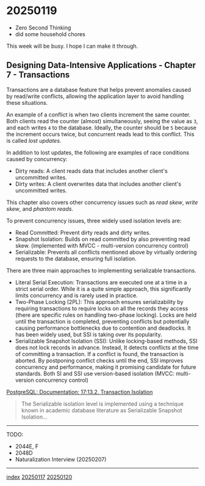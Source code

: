 <head><meta name="viewport" content="width=device-width, initial-scale=1.0, user-scalable=yes" /><meta charset="UTF-8"></head>

# 20250119

- Zero Second Thinking
- did some household chores

This week will be busy. I hope I can make it through.

## Designing Data-Intensive Applications - Chapter 7 - Transactions

Transactions are a database feature that helps prevent anomalies caused by read/write conflicts, allowing the application layer to avoid handling these situations.

An example of a conflict is when two clients increment the same counter. Both clients read the counter (almost) simultaneously, seeing the value as `3`, and each writes `4` to the database. Ideally, the counter should be `5` because the increment occurs twice, but concurrent reads lead to this conflict. This is called *lost updates*.

In addition to lost updates, the following are examples of race conditions caused by concurrency:

- Dirty reads: A client reads data that includes another client's uncommitted writes.
- Dirty writes: A client overwrites data that includes another client's uncommitted writes.

This chapter also covers other concurrency issues such as *read skew*, *write skew*, and *phantom reads*.

To prevent concurrency issues, three widely used isolation levels are:

- Read Committed: Prevent dirty reads and dirty writes.
- Snapshot Isolation: Builds on read committed by also preventing read skew. (implemented with MVCC - multi-version concurrency control)
- Serializable: Prevents all conflicts mentioned above by virtually ordering requests to the database, ensuring full isolation.

There are three main approaches to implementing serializable transactions.

- Literal Serial Execution: Transactions are executed one at a time in a strict serial order. While it is a quite simple approach, this significantly limits concurrency and is rarely used in practice.
- Two-Phase Locking (2PL): This approach ensures serializability by requiring transactions to require locks on all the records they access (there are specific rules on handling two-phase locking). Locks are held until the transaction is completed, preventing conflicts but potentially causing performance bottlenecks due to contention and deadlocks. It has been widely used, but SSI is taking over its popularity.
- Serializable Snapshot Isolation (SSI): Unlike locking-based methods, SSI does not lock records in advance. Instead, It detects conflicts at the time of committing a transaction. If a conflict is found, the transaction is aborted. By postponing conflict checks until the end, SSI improves concurrency and performance, making it promising candidate for future standards.
	Both SI and SSI use version-based isolation (MVCC: multi-version concurrency control)

[PostgreSQL: Documentation: 17:13.2. Transaction Isolation](https://www.postgresql.org/docs/current/transaction-iso.html#XACT-SERIALIZABLE)

> The Serializable isolation level is implemented using a technique known in academic database literature as Serializable Snapshot Isolation...

---

TODO:

- 2044E, F
- 2048D
- Naturalization Interview (20250207)

---

[index](../../index.html)
[20250117](20250117.html)
[20250120](20250120.html)
